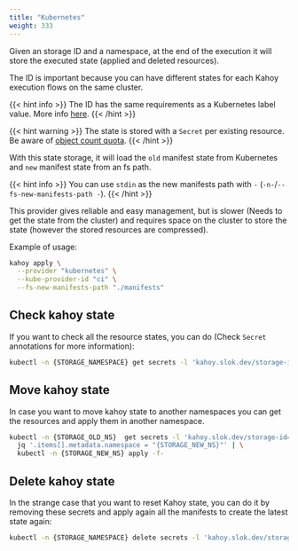 ```yaml
---
title: "Kubernetes"
weight: 333
---
```


Given an storage ID and a namespace, at the end of the execution it will store the executed state (applied and deleted resources).

The ID is important because you can have different states for each Kahoy execution flows on the same cluster.

{{< hint info >}}
The ID has the same requirements as a Kubernetes label value. More info [here](https://kubernetes.io/docs/concepts/overview/working-with-objects/labels/#syntax-and-character-set).
{{< /hint >}}

{{< hint warning >}}
The state is stored with a `Secret` per existing resource. Be aware of [object count quota](https://kubernetes.io/docs/concepts/policy/resource-quotas/#object-count-quota).
{{< /hint >}}

With this state storage, it will load the `old` manifest state from Kubernetes and `new` manifest state from an fs path.

{{< hint info >}}
You can use `stdin` as the new manifests path with `-` (`-n-`/`--fs-new-manifests-path -`).
{{< /hint >}}

This provider gives reliable and easy management, but is slower (Needs to get the state from the cluster) and requires space on the cluster to store the state (however the stored resources are compressed).

Example of usage:

```bash
kahoy apply \
  --provider "kubernetes" \
  --kube-provider-id "ci" \
  --fs-new-manifests-path "./manifests"
```

## Check kahoy state

If you want to check all the resource states, you can do (Check `Secret` annotations for more information):

```bash
kubectl -n {STORAGE_NAMESPACE} get secrets -l 'kahoy.slok.dev/storage-id={STORAGE_ID}'
```

## Move kahoy state

In case you want to move kahoy state to another namespaces you can get the resources and apply them in another namespace.

```bash
kubectl -n {STORAGE_OLD_NS}  get secrets -l 'kahoy.slok.dev/storage-id={STORAGE_ID}' -o json | \
  jq '.items[].metadata.namespace = "{STORAGE_NEW_NS}"' | \
  kubectl -n {STORAGE_NEW_NS} apply -f-
```

## Delete kahoy state

In the strange case that you want to reset Kahoy state, you can do it by removing these secrets and apply again all the manifests to create the latest state again:

```bash
kubectl -n {STORAGE_NAMESPACE} delete secrets -l 'kahoy.slok.dev/storage-id={STORAGE_ID}'
```
